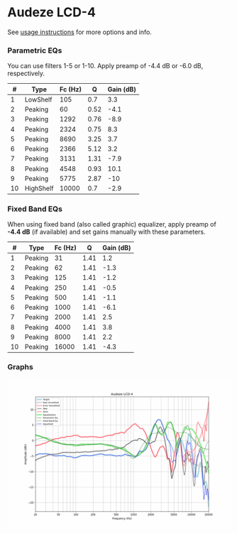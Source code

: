 # Audeze LCD-4
See [usage instructions](https://github.com/jaakkopasanen/AutoEq#usage) for more options and info.

### Parametric EQs
You can use filters 1-5 or 1-10. Apply preamp of -4.4 dB or -6.0 dB, respectively.

|   # | Type      |   Fc (Hz) |    Q |   Gain (dB) |
|-----|-----------|-----------|------|-------------|
|   1 | LowShelf  |       105 | 0.7  |         3.3 |
|   2 | Peaking   |        60 | 0.52 |        -4.1 |
|   3 | Peaking   |      1292 | 0.76 |        -8.9 |
|   4 | Peaking   |      2324 | 0.75 |         8.3 |
|   5 | Peaking   |      8690 | 3.25 |         3.7 |
|   6 | Peaking   |      2366 | 5.12 |         3.2 |
|   7 | Peaking   |      3131 | 1.31 |        -7.9 |
|   8 | Peaking   |      4548 | 0.93 |        10.1 |
|   9 | Peaking   |      5775 | 2.87 |       -10   |
|  10 | HighShelf |     10000 | 0.7  |        -2.9 |

### Fixed Band EQs
When using fixed band (also called graphic) equalizer, apply preamp of **-4.4 dB** (if available) and set gains manually with these parameters.

|   # | Type    |   Fc (Hz) |    Q |   Gain (dB) |
|-----|---------|-----------|------|-------------|
|   1 | Peaking |        31 | 1.41 |         1.2 |
|   2 | Peaking |        62 | 1.41 |        -1.3 |
|   3 | Peaking |       125 | 1.41 |        -1.2 |
|   4 | Peaking |       250 | 1.41 |        -0.5 |
|   5 | Peaking |       500 | 1.41 |        -1.1 |
|   6 | Peaking |      1000 | 1.41 |        -6.1 |
|   7 | Peaking |      2000 | 1.41 |         2.5 |
|   8 | Peaking |      4000 | 1.41 |         3.8 |
|   9 | Peaking |      8000 | 1.41 |         2.2 |
|  10 | Peaking |     16000 | 1.41 |        -4.3 |

### Graphs
![](./Audeze%20LCD-4.png)
